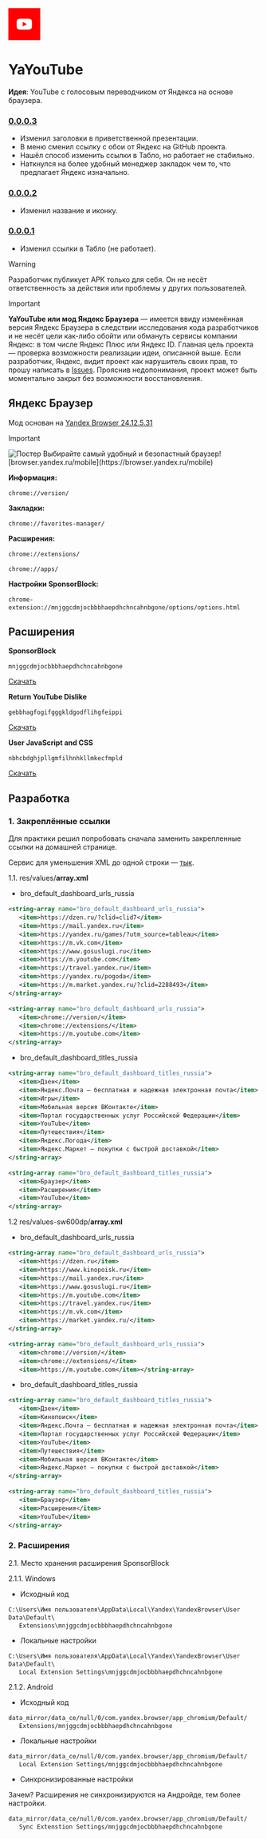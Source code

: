 <img alt="logo" src="https://github.com/akseonowww/yayoutube/raw/main/assets/red_app_icon.png" height="64">

# YaYouTube

**Идея**: YouTube с голосовым переводчиком от Яндекса на основе браузера.

### [0.0.0.3](https://disk.yandex.ru/d/r_ZHFSJptPOf5w)

- Изменил заголовки в приветственной презентации.
- В меню сменил ссылку с обои от Яндекс на GitHub проекта.
- Нашёл способ изменить ссылки в Табло, но работает не стабильно. 
- Наткнулся на более удобный менеджер закладок чем то, что предлагает Яндекс изначально.
### [0.0.0.2](https://disk.yandex.ru/d/orVUeBeQp2TKcw)

- Изменил название и иконку.

### [0.0.0.1](https://disk.yandex.ru/d/C-hUFwMcs3F7MA)

- Изменил ссылки в Табло (не работает).

> [!WARNING]  
> Разработчик публикует APK только для себя. Он не несёт ответственность за действия или проблемы у других пользователей. 

> [!IMPORTANT]
> **YaYouTube или мод Яндекс Браузера** — имеется ввиду изменённая версия Яндекс Браузера в следствии исследования кода разработчиков и не несёт цели как-либо обойти или обмануть сервисы компании Яндекс: в том числе Яндекс Плюс или Яндекс ID. Главная цель проекта — проверка возможности реализации идеи, описанной выше. Если разработчик, Яндекс, видит проект как нарушитель своих прав, то прошу написать в [Issues](https://github.com/akseonowww/yayoutube/issues). Прояснив недопонимания, проект может быть моментально закрыт без возможности восстановления.

## Яндекс Браузер

Мод основан на [Yandex Browser 24.12.5.31](https://disk.yandex.ru/d/jzTooOeck-lDfA)

> [!IMPORTANT]
> <img alt="Постер" src="https://avatars.dzeninfra.ru/get-zen_doc/271828/pub_660663b97965b12ccc5d0da9_6606655f0039520bbc1d8068/scale_2400">
> Выбирайте самый удобный и безопастный браузер! [browser.yandex.ru/mobile](https://browser.yandex.ru/mobile)

**Информация:**

```
chrome://version/
```

**Закладки:**

```
chrome://favorites-manager/
```

**Расширения:**

```
chrome://extensions/
```

```
chrome://apps/
```

**Настройки SponsorBlock:**

```
chrome-extension://mnjggcdmjocbbbhaepdhchncahnbgone/options/options.html
```

## Расширения

**SponsorBlock**

```
mnjggcdmjocbbbhaepdhchncahnbgone
```

[Скачать](https://chromewebstore.google.com/detail/sponsorblock-for-youtube/mnjggcdmjocbbbhaepdhchncahnbgone)

**Return YouTube Dislike**

```
gebbhagfogifgggkldgodflihgfeippi
```

[Скачать](https://chromewebstore.google.com/detail/return-youtube-dislike/gebbhagfogifgggkldgodflihgfeippi)

**User JavaScript and CSS**

```
nbhcbdghjpllgmfilhnhkllmkecfmpld
```

[Скачать](https://chromewebstore.google.com/detail/user-javascript-and-css/nbhcbdghjpllgmfilhnhkllmkecfmpld)

## Разработка

### 1. Закреплённые ссылки

Для практики решил попробовать сначала заменить закрепленные ссылки на домашней странице. 

Сервис для уменьшения XML до одной строки — [тык](https://formatter.org/xml-formatter).

1.1. res/values/**array.xml**

-  bro_default_dashboard_urls_russia

```xml
<string-array name="bro_default_dashboard_urls_russia">
   <item>https://dzen.ru/?clid=clid7</item>
   <item>https://mail.yandex.ru</item>
   <item>https://yandex.ru/games/?utm_source=tableau</item>
   <item>https://m.vk.com</item>
   <item>https://www.gosuslugi.ru</item>
   <item>https://m.youtube.com</item>
   <item>https://travel.yandex.ru</item>
   <item>https://yandex.ru/pogoda</item>
   <item>https://m.market.yandex.ru/?clid=2288493</item>
</string-array>
```

```xml
<string-array name="bro_default_dashboard_urls_russia">
   <item>chrome://version/</item>
   <item>chrome://extensions/</item>
   <item>https://m.youtube.com</item>
</string-array>
```

-  bro_default_dashboard_titles_russia

```xml
<string-array name="bro_default_dashboard_titles_russia">
   <item>Дзен</item>
   <item>Яндекс.Почта — бесплатная и надежная электронная почта</item>
   <item>Игры</item>
   <item>Мобильная версия ВКонтакте</item>
   <item>Портал государственных услуг Российской Федерации</item>
   <item>YouTube</item>
   <item>Путешествия</item>
   <item>Яндекс.Погода</item>
   <item>Яндекс.Маркет — покупки с быстрой доставкой</item>
</string-array>
```

```xml
<string-array name="bro_default_dashboard_titles_russia">
   <item>Браузер</item>
   <item>Расширения</item>
   <item>YouTube</item>
</string-array>
```

1.2 res/values-sw600dp/**array.xml**

-  bro_default_dashboard_urls_russia

```xml
<string-array name="bro_default_dashboard_urls_russia">
   <item>https://dzen.ru</item>
   <item>https://www.kinopoisk.ru</item>
   <item>https://mail.yandex.ru</item>
   <item>https://www.gosuslugi.ru</item>
   <item>https://m.youtube.com</item>
   <item>https://travel.yandex.ru</item>
   <item>https://m.vk.com</item>
   <item>https://market.yandex.ru/</item>
</string-array>
```

```xml
<string-array name="bro_default_dashboard_urls_russia">
   <item>chrome://version/</item>
   <item>chrome://extensions/</item>
   <item>https://m.youtube.com</item></string-array>
```

-  bro_default_dashboard_titles_russia

```xml
<string-array name="bro_default_dashboard_titles_russia">
   <item>Дзен</item>
   <item>Кинопоиск</item>
   <item>Яндекс.Почта — бесплатная и надежная электронная почта</item>
   <item>Портал государственных услуг Российской Федерации</item>
   <item>YouTube</item>
   <item>Путешествия</item>
   <item>Мобильная версия ВКонтакте</item>
   <item>Яндекс.Маркет — покупки с быстрой доставкой</item>
</string-array>
```

```xml
<string-array name="bro_default_dashboard_titles_russia">
   <item>Браузер</item>
   <item>Расширения</item>
   <item>YouTube</item>
</string-array>
```

### 2. Расширения

2.1. Место хранения расширения SponsorBlock

2.1.1. Windows

-  Исходный код

```
C:\Users\Имя пользователя\AppData\Local\Yandex\YandexBrowser\User Data\Default\
   Extensions\mnjggcdmjocbbbhaepdhchncahnbgone
```

-  Локальные настройки

```
C:\Users\Имя пользователя\AppData\Local\Yandex\YandexBrowser\User Data\Default\
   Local Extension Settings\mnjggcdmjocbbbhaepdhchncahnbgone
```

2.1.2. Android

-  Исходный код

```
data_mirror/data_ce/null/0/com.yandex.browser/app_chromium/Default/
   Extensions/mnjggcdmjocbbbhaepdhchncahnbgone
```

-  Локальные настройки

```
data_mirror/data_ce/null/0/com.yandex.browser/app_chromium/Default/
   Local Extension Settings/mnjggcdmjocbbbhaepdhchncahnbgone
```

-  Синхронизированные настройки

Зачем? Расширения не синхронизируются на Андройде, тем более настройки.

```
data_mirror/data_ce/null/0/com.yandex.browser/app_chromium/Default/
   Sync Extenstion Settings/mnjggcdmjocbbbhaepdhchncahnbgone
```
